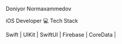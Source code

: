 Doniyor Normaxammedov

iOS Developer
💻 Tech Stack

Swift | UIKit | SwiftUI | Firebase | CoreData | 
